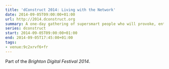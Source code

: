 ```yaml
---
title: 'dConstruct 2014: Living with the Network'
date: 2014-09-05T09:00:00+01:00
url: http://2014.dconstruct.org
summary: A one-day gathering of supersmart people who will provoke, entertain, and stimulate you with their thoughts on this year’s theme of “Living With The Network”.
series: dconstruct
start: 2014-09-05T09:00:00+01:00
end: 2014-09-05T17:45:00+01:00
tags:
- venue:9c2xrvf6+fr
---
```

Part of the *Brighton Digital Festival 2014*.

